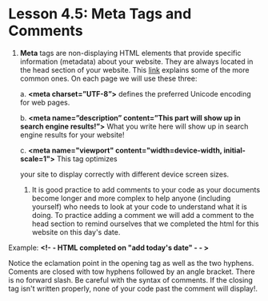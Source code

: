 # Lesson 4.5: Meta Tags and Comments

1. **Meta** tags are non-displaying HTML elements that provide specific information \(metadata\) about your website. They are always located in the head section of your website. This [link](http://www.w3schools.com/tags/tag_meta.asp) explains some of the more common ones. On each page we will use these three:

   a. **&lt;meta charset=”UTF-8”&gt;** defines the preferred Unicode encoding for web pages.

   b. **&lt;meta name=”description” content=”This part will show up in search engine results!”&gt;** What you write here will show up in search engine results for your website!

   c. **&lt;meta name="viewport" content="width=device-width, initial-scale=1"&gt;** This tag optimizes

   your site to display correctly with different device screen sizes.

   1. It is good practice to add comments to your code as your documents become longer and more complex to help anyone \(including yourself\) who needs to look at your code to understand what it is doing. To practice adding a comment we will add a comment to the head section to remind ourselves that we completed the html for this website on this day's date.

Example: **&lt;!- - HTML completed on "add today's date" - - &gt;**

Notice the eclamation point in the opening tag as well as the two hyphens. Coments are closed with tow hyphens followed by an angle bracket. There is no forward slash. Be careful with the syntax of comments. If the closing tag isn't written properly, none of your code past the comment will display!.

